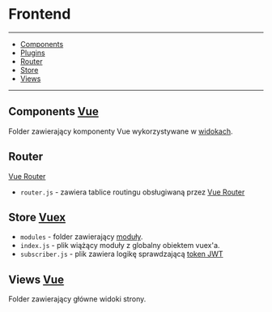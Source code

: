 # Frontend

---

- [Components](#components)
- [Plugins](#plugins)
- [Router](#router)
- [Store](#store)
- [Views](#views)

---
<a name="components"></a>
## Components  [Vue](https://vuejs.org/v2/guide)
Folder zawierający komponenty Vue wykorzystywane w [widokach](#views). 

<a name="router"></a>
## Router 
[Vue Router](https://router.vuejs.org/guide/)
* `router.js` - zawiera tablice routingu obsługiwaną przez [Vue Router](https://router.vuejs.org/guide/)

<a name="store"></a>
## Store  [Vuex](https://vuex.vuejs.org/guide)
* `modules` - folder zawierający [moduły](https://vuex.vuejs.org/guide/modules.html).
* `index.js` - plik wiążący moduły z globalny obiektem vuex'a.
* `subscriber.js` - plik zawiera logikę sprawdzającą [token JWT](https://jwt.io/)

<a name="views"></a>
## Views  [Vue](https://vuejs.org/v2/guide)
Folder zawierający główne widoki strony.